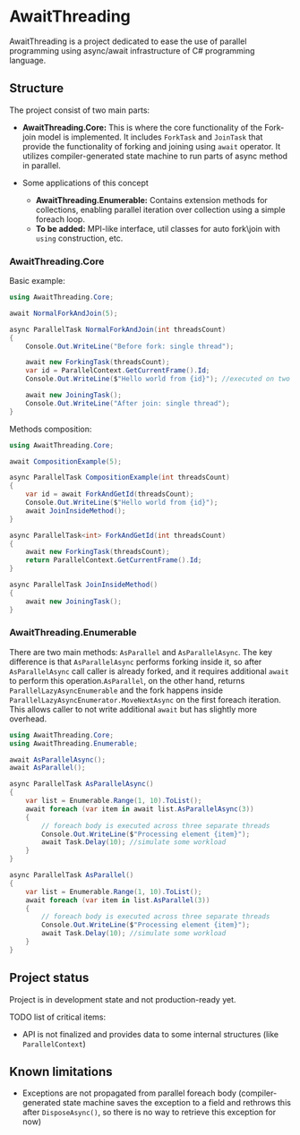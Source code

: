 # AwaitThreading

AwaitThreading is a project dedicated to ease the use of parallel programming using async/await infrastructure of C# programming language.

## Structure
The project consist of two main parts:

- **AwaitThreading.Core:**  This is where the core functionality of the Fork-join model is implemented. It includes `ForkTask` and `JoinTask` that provide the functionality of forking and joining using `await` operator. It utilizes compiler-generated state machine to run parts of async method in parallel. 

- Some applications of this concept
  - **AwaitThreading.Enumerable:** Contains extension methods for collections, enabling parallel iteration over collection using a simple foreach loop.
  - **To be added:** MPI-like interface, util classes for auto fork\join with `using` construction, etc.

### AwaitThreading.Core

Basic example:
```csharp
using AwaitThreading.Core;

await NormalForkAndJoin(5);

async ParallelTask NormalForkAndJoin(int threadsCount)
{
    Console.Out.WriteLine("Before fork: single thread");

    await new ForkingTask(threadsCount);
    var id = ParallelContext.GetCurrentFrame().Id;
    Console.Out.WriteLine($"Hello world from {id}"); //executed on two different threads

    await new JoiningTask();
    Console.Out.WriteLine("After join: single thread");
}
```

Methods composition:
```csharp
using AwaitThreading.Core;

await CompositionExample(5);

async ParallelTask CompositionExample(int threadsCount)
{
    var id = await ForkAndGetId(threadsCount);
    Console.Out.WriteLine($"Hello world from {id}");
    await JoinInsideMethod();
}

async ParallelTask<int> ForkAndGetId(int threadsCount)
{
    await new ForkingTask(threadsCount);
    return ParallelContext.GetCurrentFrame().Id;
}

async ParallelTask JoinInsideMethod()
{
    await new JoiningTask();
}
```

### AwaitThreading.Enumerable

There are two main methods: `AsParallel` and `AsParallelAsync`. The key difference is that `AsParallelAsync` performs forking inside it, so after `AsParallelAsync` call caller is already forked, and it requires additional `await` to perform this operation.`AsParallel`, on the other hand, returns `ParallelLazyAsyncEnumerable` and the fork happens inside `ParallelLazyAsyncEnumerator.MoveNextAsync` on the first foreach iteration. This allows caller to not write additional `await` but has slightly more overhead.
```csharp
using AwaitThreading.Core;
using AwaitThreading.Enumerable;

await AsParallelAsync();
await AsParallel();

async ParallelTask AsParallelAsync()
{
    var list = Enumerable.Range(1, 10).ToList();
    await foreach (var item in await list.AsParallelAsync(3))
    {
        // foreach body is executed across three separate threads
        Console.Out.WriteLine($"Processing element {item}");
        await Task.Delay(10); //simulate some workload
    }
}

async ParallelTask AsParallel()
{
    var list = Enumerable.Range(1, 10).ToList();
    await foreach (var item in list.AsParallel(3))
    {
        // foreach body is executed across three separate threads
        Console.Out.WriteLine($"Processing element {item}");
        await Task.Delay(10); //simulate some workload
    }
}
```

## Project status
Project is in development state and not production-ready yet.

TODO list of critical items:
- API is not finalized and provides data to some internal structures (like `ParallelContext`)

## Known limitations
- Exceptions are not propagated from parallel foreach body (compiler-generated state machine saves the exception to a field and rethrows this after `DisposeAsync()`, so there is no way to retrieve this exception for now)